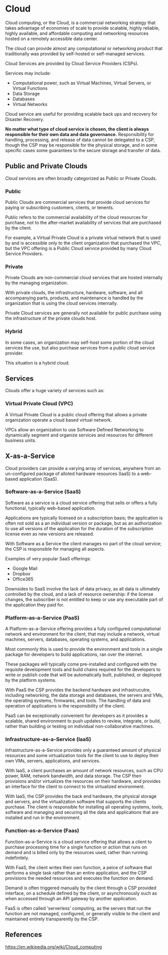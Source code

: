 # Cloud

Cloud computing, or the Cloud, is a commercial networking strategy that takes advantage of economies of scale to provide scalable, highly reliable, highly available, and affordable computing and networking resources hosted on a remotely accessible data center.

The cloud can provide almost any computational or networking product that traditionally was provided by self-hosted or self-managed services.

Cloud Services are provided by Cloud Service Providers (CSPs).

Services may include:
* Computational power, such as Virtual Machines, Virtual Servers, or Virtual Functions
* Data Storage
* Databases
* Virtual Networks

Cloud service are useful for providing scalable back ups and recovery for Disaster Recovery.

**No matter what type of cloud service is chosen, the client is always responsible for their own data and data governance.** Responsibility for handling, processing, and release of data cannot be delegated to a CSP, though the CSP may be responsible for the physical storage, and in some specific cases some guarantees to the secure storage and transfer of data.

## Public and Private Clouds

Cloud services are often broadly categorized as Public or Private Clouds.

### Public

Public Clouds are commercial services that provide cloud services for paying or subscribing customers, clients, or tenents. 

Public refers to the commercial availability of the cloud resources for purchase, not to the after-market availability of services that are purchased by the client.

For example, a Virtual Private Cloud is a private virtual network that is used by and is accessible only to the client organization that purchased the VPC, but the VPC offering is a Public Cloud service provided by many Cloud Service Providers.

### Private

Private Clouds are non-commercial cloud services that are hosted internally by the managing organization.

With private clouds, the infrastructure, hardware, software, and all accompanying parts, products, and maintenance is handled by the organization that is using the cloud services internally.

Private Cloud services are generally not available for public purchase using the infrastructure of the private clouds host.

### Hybrid

In some cases, an organization may self-host some portion of the cloud services the use, but also purchase services from a public cloud service provider.

This situation is a hybrid cloud.

## Services

Clouds offer a huge variety of services such as:

### Virtual Private Cloud (VPC)

A Virtual Private Cloud is a public cloud offering that allows a private organization operate a cloud based virtual network.

VPCs allow an organization to use Software Defined Networking to dynamically segment and organize services and resources for different business units.

## X-as-a-Service

Cloud providers can provide a varying array of services, anywhere from an un-configured package of alloted hardware resources (IaaS) to a web-based application (SaaS).

### Software-as-a-Service (SaaS)

Software as a service is a cloud service offering that sells or offers a fully functional, typically web-based application.

Applications are typically licensed on a subscription basis; the application is often not sold as a an individual version or package, but as an authorization to use all versions of the application for the duration of the subscription license even as new versions are released.

With Software as a Service the client manages no part of the cloud service; the CSP is responsible for managing all aspects.

Examples of very popular SaaS offerings:
* Google Mail
* Dropbox
* Office365

Downsides to SaaS involve the lack of data privacy, as all data is ultimately controlled by the cloud, and a lack of resource ownership: if the license changes, the subscriber is not entitled to keep or use any executable part of the application they paid for.

### Platform-as-a-Service (PaaS)

A Platform-as-a-Service offering provides a fully configured computational network and environment for the client, that may include a network, virtual machines, servers, databases, operating systems, and applications.

Most commonly this is used to provide the environment and tools in a single package for developers to build applications, ran over the internet. 

These packages will typically come pre-installed and configured with the requisite development tools and build chains required for the developers to write or publish code that will be automatically built, published, or deployed by the platform systems.

With PaaS the CSP provides the backend hardware and infrastrucutre, including networking, the data storage and databases, the servers and VMs, the operating systems, firmwares, and tools. The handling of data and operation of applications is the responsibility of the client.

PaaS can be exceptionally convenient for developers as it provides a scalable, shared environment to push updates to review, integrate, or build, rather than building or testing on individual non-collaborative machines.

### Infrastructure-as-a-Service (IaaS)

Infrastructure-as-a-Service provides only a guaranteed amount of physical resources and some virtualization tools for the client to use to deploy their own VMs, servers, applications, and services.

With IaaS, a client purchases an amount of network resources, such as CPU power, RAM, network bandwidth, and data storage. The CSP then provisions and/or virtualizes the resources on their hardware, and provides an interface for the client to connect to the virtualized environment.

With IaaS, the CSP provides the back end hardware, the physical storage and servers, and the virtualization software that supports the clients purchase. The client is responsible for installing all operating systems, tools, software and managing and securing all the data and applications that are installed and run in the environment.

### Function-as-a-Service (Faas)

Function-as-a-Service is a cloud service offering that allows a client to purchase processing time for a single function or action that runs on demand and is billed only by the resources used, rather than running indefinitely.

With FaaS, the client writes their own function, a peice of software that performs a single task rather than an entire application, and the CSP provisions the needed resources and executes the function on demand.

Demand is often triggered manually by the client through a CSP provided interface, on a schedule defined by the client, or asynchronously such as when accessed through an API gateway by another application.

FaaS is often called 'serverless' computing, as the servers that run the function are not managed, configured, or generally visible to the client and maintained entirely transparently by the CSP. 

## References

https://en.wikipedia.org/wiki/Cloud_computing